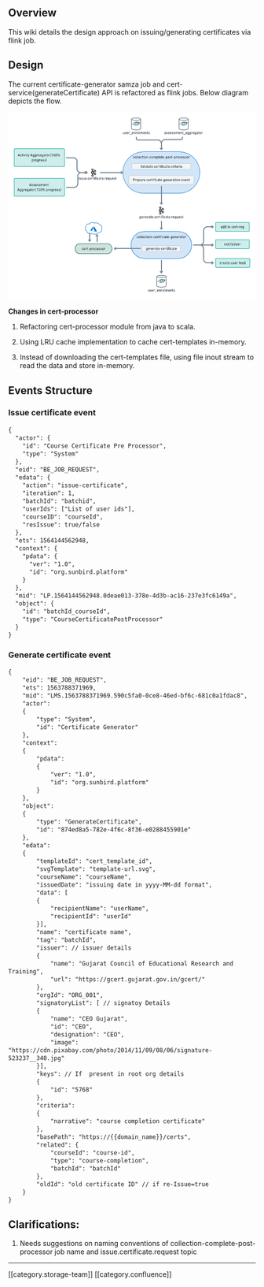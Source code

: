 
## Overview
This wiki details the design approach on issuing/generating certificates via flink job.


## Design
The current certificate-generator samza job and cert-service(generateCertificate) API is refactored as flink jobs. Below diagram depicts the flow.

![](images/storage/design%20(1).png)

 **Changes in cert-processor** 


1. Refactoring cert-processor module from java to scala.


1. Using LRU cache implementation to cache cert-templates in-memory.


1. Instead of downloading the cert-templates file, using file inout stream to read the data and store in-memory.




## Events Structure

### Issue certificate event

```
{
  "actor": {
    "id": "Course Certificate Pre Processor",
    "type": "System"
  },
  "eid": "BE_JOB_REQUEST",
  "edata": {
    "action": "issue-certificate",
    "iteration": 1,
    "batchId": "batchid",
    "userIds": ["List of user ids"],
    "courseID": "courseId",
    "resIssue": true/false
  },
  "ets": 1564144562948,
  "context": {
    "pdata": {
      "ver": "1.0",
      "id": "org.sunbird.platform"
    }
  },
  "mid": "LP.1564144562948.0deae013-378e-4d3b-ac16-237e3fc6149a",
  "object": {
    "id": "batchId_courseId",
    "type": "CourseCertificatePostProcessor"
  }
}
```

### Generate certificate event

```
{
    "eid": "BE_JOB_REQUEST",
    "ets": 1563788371969,
    "mid": "LMS.1563788371969.590c5fa0-0ce8-46ed-bf6c-681c0a1fdac8",
    "actor":
    {
        "type": "System",
        "id": "Certificate Generator"
    },
    "context":
    {
        "pdata":
        {
            "ver": "1.0",
            "id": "org.sunbird.platform"
        }
    },
    "object":
    {
        "type": "GenerateCertificate",
        "id": "874ed8a5-782e-4f6c-8f36-e0288455901e"
    },
    "edata":
    {
        "templateId": "cert_template_id",
        "svgTemplate": "template-url.svg",
        "courseName": "courseName",
        "issuedDate": "issuing date in yyyy-MM-dd format",
        "data": [
        {
            "recipientName": "userName",
            "recipientId": "userId"
        }],
        "name": "certificate name",
        "tag": "batchId",
        "issuer": // issuer details
        {
            "name": "Gujarat Council of Educational Research and Training",
            "url": "https://gcert.gujarat.gov.in/gcert/"
        },
        "orgId": "ORG_001",
        "signatoryList": [ // signatoy Details
        {
            "name": "CEO Gujarat",
            "id": "CEO",
            "designation": "CEO",
            "image": "https://cdn.pixabay.com/photo/2014/11/09/08/06/signature-523237__340.jpg"
        }],
        "keys": // If  present in root org details
        {
            "id": "5768"
        },
        "criteria":
        {
            "narrative": "course completion certificate"
        },
        "basePath": "https://{{domain_name}}/certs",
        "related": {
            "courseId": "course-id",
            "type": "course-completion",
            "batchId": "batchId"
        },
        "oldId": "old certificate ID" // if re-Issue=true
    }
}
```



## Clarifications:

1. Needs suggestions on naming conventions of collection-complete-post-processor job name and issue.certificate.request topic







*****

[[category.storage-team]] 
[[category.confluence]] 
